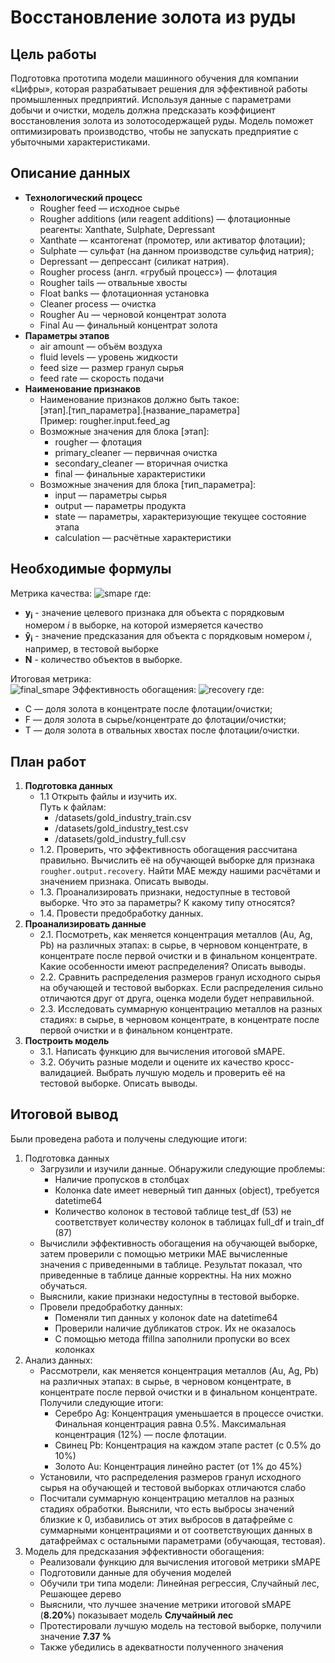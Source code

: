 # Восстановление золота из руды
## Цель работы
Подготовка прототипа модели машинного обучения для компании «Цифры», которая разрабатывает решения для эффективной работы промышленных предприятий.
Используя данные с параметрами добычи и очистки, модель должна предсказать коэффициент восстановления золота из золотосодержащей руды. Модель поможет оптимизировать производство, чтобы не запускать предприятие с убыточными характеристиками.
## Описание данных
* **Технологический процесс**
    + Rougher feed — исходное сырье
    + Rougher additions (или reagent additions) — флотационные реагенты: Xanthate, Sulphate, Depressant
    + Xanthate — ксантогенат (промотер, или активатор флотации);
    + Sulphate — сульфат (на данном производстве сульфид натрия);
    + Depressant — депрессант (силикат натрия).
    + Rougher process (англ. «грубый процесс») — флотация
    + Rougher tails — отвальные хвосты
    + Float banks — флотационная установка
    + Cleaner process — очистка
    + Rougher Au — черновой концентрат золота
    + Final Au — финальный концентрат золота
* **Параметры этапов**
    + air amount — объём воздуха
    + fluid levels — уровень жидкости
    + feed size — размер гранул сырья
    + feed rate — скорость подачи
* **Наименование признаков**
    - Наименование признаков должно быть такое: <br>
        [этап].[тип_параметра].[название_параметра]<br>
        Пример: rougher.input.feed_ag
    - Возможные значения для блока [этап]:
        + rougher — флотация
        + primary_cleaner — первичная очистка
        + secondary_cleaner — вторичная очистка
        + final — финальные характеристики
    - Возможные значения для блока [тип_параметра]:
        + input — параметры сырья
        + output — параметры продукта
        + state — параметры, характеризующие текущее состояние этапа
        + calculation — расчётные характеристики
## Необходимые формулы
Метрика качества:
![smape](https://pictures.s3.yandex.net/resources/smape_1576239058.jpg)
где:
+ **y<sub>i</sub>** - значение целевого признака для объекта с порядковым номером *i* в выборке, на которой измеряется качество
+ **&#375;<sub>i</sub>** - значение предсказания для объекта с порядковым номером *i*, например, в тестовой выборке
+ **N** - количество объектов в выборке.
  
Итоговая метрика:  
![final_smape](https://pictures.s3.yandex.net/resources/_smape_1576239054.jpg)
Эффективность обогащения:
![recovery](https://pictures.s3.yandex.net/resources/Recovery_1576238822.jpg)
где:
* C — доля золота в концентрате после флотации/очистки;
* F — доля золота в сырье/концентрате до флотации/очистки;
* T — доля золота в отвальных хвостах после флотации/очистки.
## План работ
1. **Подготовка данных**
    + 1.1 Открыть файлы и изучить их.<br>
        Путь к файлам:<br>
        - /datasets/gold_industry_train.csv 
        - /datasets/gold_industry_test.csv
        - /datasets/gold_industry_full.csv
    + 1.2. Проверить, что эффективность обогащения рассчитана правильно. Вычислить её на обучающей выборке для признака `rougher.output.recovery`. Найти MAE между нашими расчётами и значением признака. Описать выводы.
    + 1.3. Проанализировать признаки, недоступные в тестовой выборке. Что это за параметры? К какому типу относятся?
    + 1.4. Провести предобработку данных.
2. **Проанализировать данные**
    + 2.1. Посмотреть, как меняется концентрация металлов (Au, Ag, Pb) на различных этапах: в сырье, в черновом концентрате, в концентрате после первой очистки и в финальном концентрате. Какие особенности имеют распределения? Описать выводы.
    + 2.2.  Сравнить распределения размеров гранул исходного сырья на обучающей и тестовой выборках. Если распределения сильно отличаются друг от друга, оценка модели будет неправильной.
    + 2.3. Исследовать суммарную концентрацию металлов на разных стадиях: в сырье, в черновом концентрате, в концентрате после первой очистки и в финальном концентрате.
3. **Построить модель**
    + 3.1. Написать функцию для вычисления итоговой sMAPE.
    + 3.2. Обучить разные модели и оцените их качество кросс-валидацией. Выбрать лучшую модель и проверить её на тестовой выборке. Описать выводы.
## Итоговой вывод
   Были проведена работа и получены следующие итоги:
1. Подготовка данных 
    - Загрузили и изучили данные. Обнаружили следующие проблемы:
        + Наличие пропусков в столбцах
        + Колонка date имеет неверный тип данных (object), требуется datetime64
        + Количество колонок в тестовой таблице test_df (53) не соответствует количеству колонок в таблицах full_df и train_df (87)
    - Вычислили эффективность обогащения на обучающей выборке, затем проверили с помощью метрики MAE вычисленные значения с приведенными в таблице. Результат показал, что приведенные в таблице данные корректны. На них можно обучаться.
    - Выяснили, какие признаки недоступны в тестовой выборке.
    - Провели предобработку данных:
        + Поменяли тип данных у колонок date на datetime64
        + Проверили наличие дубликатов строк. Их не оказалось
        + С помощью метода ffillna заполнили пропуски во всех колонках
2. Анализ данных:
    - Рассмотрели, как меняется концентрация металлов (Au, Ag, Pb) на различных этапах: в сырье, в черновом концентрате, в концентрате после первой очистки и в финальном концентрате. Получили следующие итоги:
        + Серебро Ag: Концентрация уменьшается в процессе очистки. Финальная концентрация равна 0.5%. Максимальная концентрация (12%) — после флотации.
        + Свинец Pb: Концентрация на каждом этапе растет (с 0.5% до 10%)
        + Золото Au: Концентрация линейно растет (от 1% до 45%)
    - Установили, что распределения размеров гранул исходного сырья на обучающей и тестовой выборках отличаются слабо
    - Посчитали суммарную концентрацию металлов на разных стадиях обработки. Выяснили, что есть выбросы значений близкие к 0, избавились от этих выбросов в датафрейме с суммарными концентрациями и от соответствующих данных в датафреймах с остальными параметрами (обучающая, тестовая).
3. Модель для предсказания эффективности обогащения:
    - Реализовали функцию для вычисления итоговой метрики sMAPE 
    - Подготовили данные для обучения моделей
    - Обучили три типа модели: Линейная регрессия, Случайный лес, Решающее дерево
    - Выяснили, что лучшее значение метрики итоговой sMAPE (**8.20%**) показывает модель **Случайный лес**
    - Протестировали лучшую модель на тестовой выборке, получили значение **7.37 %**
    - Также убедились в адекватности полученного значения
